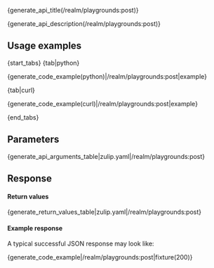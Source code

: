 {generate_api_title(/realm/playgrounds:post)}

{generate_api_description(/realm/playgrounds:post)}

## Usage examples

{start_tabs}
{tab|python}

{generate_code_example(python)|/realm/playgrounds:post|example}

{tab|curl}

{generate_code_example(curl)|/realm/playgrounds:post|example}

{end_tabs}

## Parameters

{generate_api_arguments_table|zulip.yaml|/realm/playgrounds:post}

## Response

#### Return values

{generate_return_values_table|zulip.yaml|/realm/playgrounds:post}

#### Example response

A typical successful JSON response may look like:

{generate_code_example|/realm/playgrounds:post|fixture(200)}
